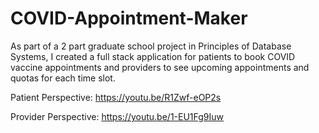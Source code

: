 # COVID-Appointment-Maker
As part of a 2 part graduate school project in Principles of Database Systems, I created a full stack application for patients to book COVID vaccine appointments and providers to see upcoming appointments and quotas for each time slot.

Patient Perspective: https://youtu.be/R1Zwf-eOP2s

Provider Perspective: https://youtu.be/1-EU1Fg9Iuw
